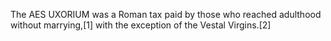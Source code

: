 The AES UXORIUM was a Roman tax paid by those who reached adulthood without marrying,[1] with the exception of the Vestal Virgins.[2]
